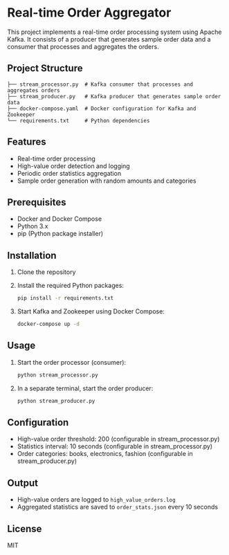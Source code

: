 # Real-time Order Aggregator

This project implements a real-time order processing system using Apache Kafka. It consists of a producer that generates sample order data and a consumer that processes and aggregates the orders.

## Project Structure

```
├── stream_processor.py  # Kafka consumer that processes and aggregates orders
├── stream_producer.py   # Kafka producer that generates sample order data
├── docker-compose.yaml  # Docker configuration for Kafka and Zookeeper
└── requirements.txt     # Python dependencies
```

## Features

- Real-time order processing
- High-value order detection and logging
- Periodic order statistics aggregation
- Sample order generation with random amounts and categories

## Prerequisites

- Docker and Docker Compose
- Python 3.x
- pip (Python package installer)

## Installation

1. Clone the repository

2. Install the required Python packages:
   ```bash
   pip install -r requirements.txt
   ```

3. Start Kafka and Zookeeper using Docker Compose:
   ```bash
   docker-compose up -d
   ```

## Usage

1. Start the order processor (consumer):
   ```bash
   python stream_processor.py
   ```

2. In a separate terminal, start the order producer:
   ```bash
   python stream_producer.py
   ```

## Configuration

- High-value order threshold: 200 (configurable in stream_processor.py)
- Statistics interval: 10 seconds (configurable in stream_processor.py)
- Order categories: books, electronics, fashion (configurable in stream_producer.py)

## Output

- High-value orders are logged to `high_value_orders.log`
- Aggregated statistics are saved to `order_stats.json` every 10 seconds

## License

MIT